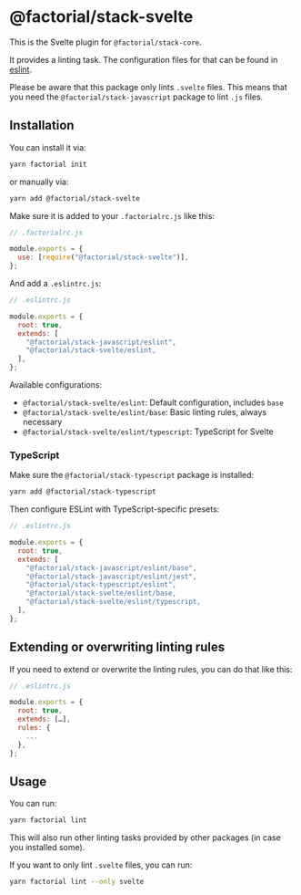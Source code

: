 # @factorial/stack-svelte

This is the Svelte plugin for `@factorial/stack-core`.

It provides a linting task. The configuration files for that can be found in [eslint](eslint).

Please be aware that this package only lints `.svelte` files. This means that you need the `@factorial/stack-javascript` package to lint `.js` files.

## Installation

You can install it via:

```bash
yarn factorial init
```

or manually via:

```bash
yarn add @factorial/stack-svelte
```

Make sure it is added to your `.factorialrc.js` like this:

```js
// .factorialrc.js

module.exports = {
  use: [require("@factorial/stack-svelte")],
};
```

And add a `.eslintrc.js`:

```js
// .eslintrc.js

module.exports = {
  root: true,
  extends: [
    "@factorial/stack-javascript/eslint",
    "@factorial/stack-svelte/eslint,
  ],
};
```

Available configurations:

- `@factorial/stack-svelte/eslint`: Default configuration, includes `base`
- `@factorial/stack-svelte/eslint/base`: Basic linting rules, always necessary
- `@factorial/stack-svelte/eslint/typescript`: TypeScript for Svelte

### TypeScript

Make sure the `@factorial/stack-typescript` package is installed:

```bash
yarn add @factorial/stack-typescript
```

Then configure ESLint with TypeScript-specific presets:

```js
// .eslintrc.js

module.exports = {
  root: true,
  extends: [
    "@factorial/stack-javascript/eslint/base",
    "@factorial/stack-javascript/eslint/jest",
    "@factorial/stack-typescript/eslint",
    "@factorial/stack-svelte/eslint/base,
    "@factorial/stack-svelte/eslint/typescript,
  ],
};
```

## Extending or overwriting linting rules

If you need to extend or overwrite the linting rules, you can do that like this:

```js
// .eslintrc.js

module.exports = {
  root: true,
  extends: […],
  rules: {
    ...
  },
};
```

## Usage

You can run:

```bash
yarn factorial lint
```

This will also run other linting tasks provided by other packages (in case you installed some).

If you want to only lint `.svelte` files, you can run:

```bash
yarn factorial lint --only svelte
```
